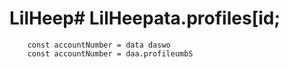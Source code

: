 # LilHeep# LilHeepata.profiles[id;
        const accountNumber = data daswo
        const accountNumber = daa.profileumbS
